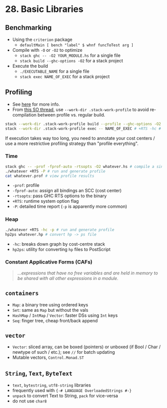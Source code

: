 # 28. Basic Libraries

## Benchmarking

- Using the `criterion` package
  - `defaultMain [ bench "label" $ whnf funcToTest arg ]`
- Compile with `-O` or `-O2` to optimize
  - `stack ghc -- -O2 YOUR_MODULE.hs` for a single file
  - `stack build --ghc-options -O2` for a stack project
- Execute the build
  - `./EXECUTABLE_NAME` for a single file
  - `stack exec NAME_OF_EXEC` for a stack project

## Profiling

- See [here](https://downloads.haskell.org/~ghc/latest/docs/html/users_guide/profiling.html) for more info.
- From [this SO thread](https://stackoverflow.com/questions/32123475/profiling-builds-with-stack), use `--work-dir .stack-work-profile` to avoid re-compilation between profile vs. regular build.

```sh
stack --work-dir .stack-work-profile build --profile --ghc-options -O2
stack --work-dir .stack-work-profile exec -- NAME_OF_EXEC # +RTS -hc # or -P
```

If execution takes way too long, you need to annotate your cost centers / use a more restrictive profiling strategy than "profile everything".

### Time

```sh
stack ghc -- -prof -fprof-auto -rtsopts -O2 whatever.hs # compile a single file
./whatever +RTS -P # run and generate profile
cat whatever.prof # view profile results
```

- `-prof`: profile
- `-fprof-auto`: assign all bindings an SCC (cost center)
- `-rtsopts`: pass GHC RTS options to the binary
- `+RTS`: runtime system option flag
- `-P`: detailed time report (`-p` is apparently more common)

### Heap

```sh
./whatever +RTS -hc -p # run and generate profile
hp2ps whatever.hp # convert hp -> ps file
```

- `-hc`: breaks down graph by cost-centre stack
- `hp2ps`: utility for converting `hp` files to PostScript

### Constant Applicative Forms (CAFs)

> _…expressions that have no free variables and are held in memory to be shared with all other expressions in a module._

## `containers`

- `Map`: a binary tree using ordered keys
- `Set`: same as `Map` but without the vals
- `HashMap` / `IntMap` / `Vector`: faster DSs using `Int` keys
- `Seq`: finger tree, cheap front/back append

## `vector`

- `Vector`: sliced array, can be boxed (pointers) or unboxed (if Bool / Char / newtype of such / etc.); see `//` for batch updating
- Mutable vectors, `Control.Monad.ST`

## `String`, `Text`, `ByteText`

- `text`, `bytestring`, `utf8-string` libraries
- frequently used with `{-# LANGUAGE OverloadedStrings #-}`
- `unpack` to convert Text to String, `pack` for vice-versa
- do not use `char8`
